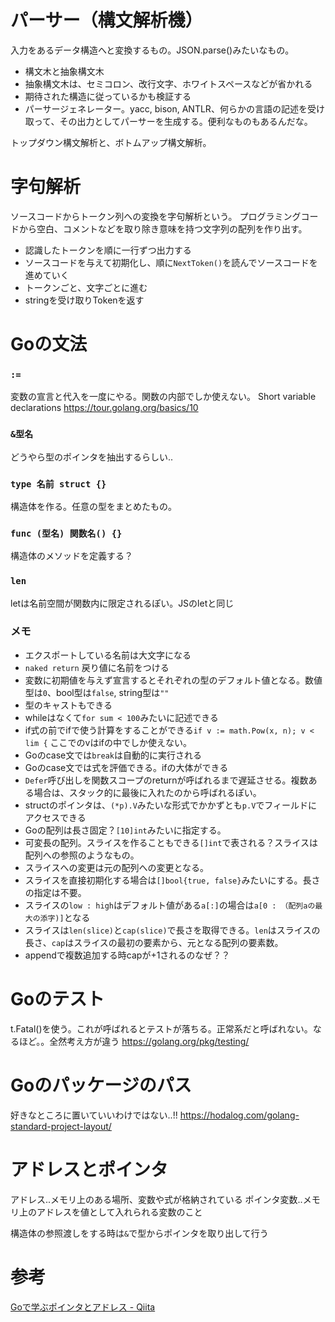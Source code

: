 # パーサー（構文解析機）
入力をあるデータ構造へと変換するもの。JSON.parse()みたいなもの。
- 構文木と抽象構文木
- 抽象構文木は、セミコロン、改行文字、ホワイトスペースなどが省かれる
- 期待された構造に従っているかも検証する
- パーサージェネレーター。yacc, bison, ANTLR、何らかの言語の記述を受け取って、その出力としてパーサーを生成する。便利なものもあるんだな。

トップダウン構文解析と、ボトムアップ構文解析。

# 字句解析
ソースコードからトークン列への変換を字句解析という。
プログラミングコードから空白、コメントなどを取り除き意味を持つ文字列の配列を作り出す。
- 認識したトークンを順に一行ずつ出力する
- ソースコードを与えて初期化し、順に`NextToken()`を読んでソースコードを進めていく
- トークンごと、文字ごとに進む
- stringを受け取りTokenを返す


# Goの文法

### `:=`
変数の宣言と代入を一度にやる。関数の内部でしか使えない。
Short variable declarations
https://tour.golang.org/basics/10

### `&型名`
どうやら型のポインタを抽出するらしい..

### `type 名前 struct {}`
構造体を作る。任意の型をまとめたもの。

### `func (型名) 関数名() {}`
構造体のメソッドを定義する？

### `len`
letは名前空間が関数内に限定されるぽい。JSのletと同じ

### メモ
- エクスポートしている名前は大文字になる
- `naked return` 戻り値に名前をつける
- 変数に初期値を与えず宣言するとそれぞれの型のデフォルト値となる。数値型は`0`、bool型は`false`, string型は`""`
- 型のキャストもできる
- whileはなくて`for sum < 100`みたいに記述できる
- if式の前でifで使う計算をすることができる`if v := math.Pow(x, n); v < lim {` ここでのvはifの中でしか使えない。
- Goのcase文では`break`は自動的に実行される
- Goのcase文では式を評価できる。ifの大体ができる
- `Defer`呼び出しを関数スコープのreturnが呼ばれるまで遅延させる。複数ある場合は、スタック的に最後に入れたのから呼ばれるぽい。
- structのポインタは、`(*p).V`みたいな形式でかかずとも`p.V`でフィールドにアクセスできる
- Goの配列は長さ固定？`[10]int`みたいに指定する。
- 可変長の配列。スライスを作ることもできる`[]int`で表される？スライスは配列への参照のようなもの。
- スライスへの変更は元の配列への変更となる。
- スライスを直接初期化する場合は`[]bool{true, false}`みたいにする。長さの指定は不要。
- スライスの`low : high`はデフォルト値がある`a[:]`の場合は`a[0 : （配列aの最大の添字)]`となる
- スライスは`len(slice)`と`cap(slice)`で長さを取得できる。`len`はスライスの長さ、`cap`はスライスの最初の要素から、元となる配列の要素数。
- appendで複数追加する時capが+1されるのなぜ？？


# Goのテスト
t.Fatal()を使う。これが呼ばれるとテストが落ちる。正常系だと呼ばれない。なるほど。。全然考え方が違う
https://golang.org/pkg/testing/

# Goのパッケージのパス
好きなところに置いていいわけではない..!!
https://hodalog.com/golang-standard-project-layout/

# アドレスとポインタ
アドレス..メモリ上のある場所、変数や式が格納されている
ポインタ変数..メモリ上のアドレスを値として入れられる変数のこと

構造体の参照渡しをする時は`&`で型からポインタを取り出して行う



# 参考
[Goで学ぶポインタとアドレス - Qiita](https://qiita.com/Sekky0905/items/447efa04a95e3fec217f)
